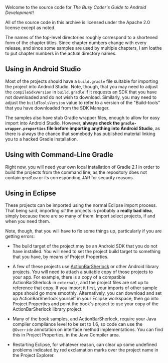 Welcome to the source code for _The Busy Coder's Guide to Android
Development_!

All of the source code in this archive is licensed under the
Apache 2.0 license except as noted.

The names of the top-level directories roughly correspond to a
shortened form of the chapter titles. Since chapter numbers
change with every release, and since some samples are used by
multiple chapters, I am loathe to put chapter numbers in the
actual directory names.

## Using in Android Studio

Most of the projects should have a `build.gradle` file suitable for
importing the project into Android Studio. Note, though, that you
may need to adjust the `compileSdkVersion` in `build.gradle` if it
requests an SDK that you have not downloaded and do not wish to
download. Similarly, you may need to adjust the `buildToolsVersion`
value to refer to a version of the "Build-tools" that you have downloaded
from the SDK Manager.

The samples also have stub Gradle wrapper files, enough to allow for
easy import into Android Studio. However,
**always check the `gradle-wrapper.properties` file before importing anything into Android Studio**,
as there is always the chance that somebody has published material linking you to a hacked Gradle installation.

## Using with Command-Line Gradle

Right now, you will need your own local installation of Gradle 2.1
in order to build the projects from the command line, as the repository
does not contain `gradlew` or its corresponding JAR for security reasons.

## Using in Eclipse

These projects can be imported using the normal Eclipse import process. That
being said, importing *all* the projects is probably a **really bad idea**, simply
because there are so many of them. Import select projects, if and when you need
them.

Note, though, that you will have to fix some things up, particularly if you
are getting errors:

- The build target of the project may be an Android SDK that you do not have
installed. You will need to set the project build target to something that
you have, by means of Project Properties.

- A few of these projects use [ActionBarSherlock](http://actionbarsherlock.com) or
other Android library projects. You will need to attach a suitable copy of those
projects to your app. For example, 
there is a copy of a compatible ActionBarSherlock in `external/`, and the 
project files are set up to reference that copy. If you import it first, your
imports of other sample apps should go more smoothly. Alternatively, you 
can download and set up ActionBarSherlock yourself in your Eclipse workspace,
then go into Project Properties and point the
book's project to use your copy of the ActionBarSherlock library project.

- Many of the book samples, and ActionBarSherlock, require your Java compiler
compliance level to be set to 1.6, so code can use the `@Override` annotation
on interface method implementations. You can find this in Project Properties,
in the Java Compiler area.

- Restarting Eclipse, for whatever reason, can clear up some undefined problems
indicated by red exclamation marks over the project name in the Project Explorer.

